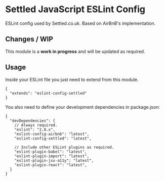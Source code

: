 # Settled JavaScript ESLint Config

ESLint config used by Settled.co.uk. Based on AirBnB's implementation.

## Changes / WIP
This module is a **work in progress** and will be updated as required.

## Usage
Inside your ESLint file you just need to extend from this module.

    {
      "extends": "eslint-config-settled"
    }

You also need to define your development dependencies in package.json:

    {
      "devDependencies": {
        // Always required.
        "eslint": "2.8.x",
        "eslint-config-airbnb": "latest",
        "eslint-config-settled": "latest",

        // Include other ESLint plugins as required.
        "eslint-plugin-babel": "latest",
        "eslint-plugin-import": "latest",
        "eslint-plugin-jsx-a11y": "latest",
        "eslint-plugin-react": "latest",
      }
    }